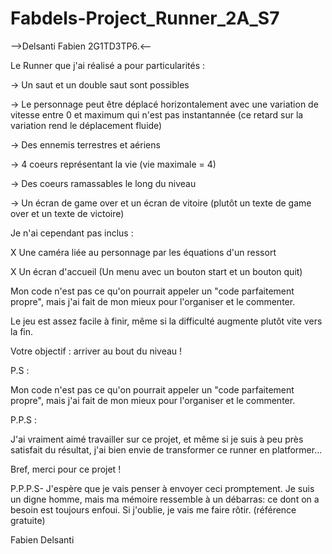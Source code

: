 # Fabdels-Project_Runner_2A_S7

-->Delsanti Fabien 2G1TD3TP6.<--


Le Runner que j'ai réalisé a pour particularités :

-> Un saut et un double saut sont possibles

-> Le personnage peut être déplacé horizontalement
avec une variation de vitesse entre 0 et maximum qui n'est pas instantannée 
(ce retard sur la variation rend le déplacement fluide)

-> Des ennemis terrestres et aériens

-> 4 coeurs représentant la vie (vie maximale = 4)

-> Des coeurs ramassables le long du niveau

-> Un écran de game over et un écran de vitoire (plutôt un texte
de game over et un texte de victoire)



Je n'ai cependant pas inclus :

X Une caméra liée au personnage par les équations d'un ressort

X Un écran d'accueil (Un menu avec un bouton start et un bouton quit)


Mon code n'est pas ce qu'on pourrait appeler un "code parfaitement propre",
mais j'ai fait de mon mieux pour l'organiser et le commenter.


Le jeu est assez facile à finir, même si la difficulté augmente
plutôt vite vers la fin.

Votre objectif : arriver au bout du niveau !



P.S :

Mon code n'est pas ce qu'on pourrait appeler un "code parfaitement propre",
mais j'ai fait de mon mieux pour l'organiser et le commenter.


P.P.S :

J'ai vraiment aimé travailler sur ce projet, 
et même si je suis à peu près satisfait du résultat,
j'ai bien envie de transformer ce runner en platformer...

Bref, merci pour ce projet !


P.P.P.S- J'espère que je vais penser à envoyer ceci promptement. Je suis un digne homme, mais ma mémoire ressemble à un débarras: ce dont on a besoin est toujours enfoui. 
Si j'oublie, je vais me faire rôtir. (référence gratuite)



Fabien Delsanti

